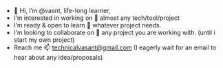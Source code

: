 - 👋 Hi, I’m @vasnt, life-long learner, 
-  I’m interested in working on  👀 almost any tech/tool/project
-  I’m ready & open to learn 🌱 whatever project needs.  
-  I’m looking to collaborate on 💞️ any project you are working with. (until i start my own project)
- Reach me 📫 technicalvasant@gmail.com (I eagerly wait for an email to hear about any idea/proposals)

<!---
vasnt/vasnt is a ✨ special ✨ repository because its `README.md` (this file) appears on your GitHub profile.
You can click the Preview link to take a look at your changes.
--->
